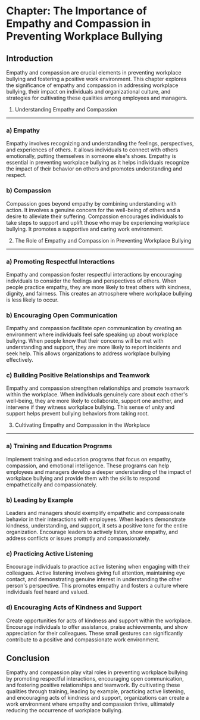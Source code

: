 Chapter: The Importance of Empathy and Compassion in Preventing Workplace Bullying
==================================================================================

Introduction
------------

Empathy and compassion are crucial elements in preventing workplace bullying and fostering a positive work environment. This chapter explores the significance of empathy and compassion in addressing workplace bullying, their impact on individuals and organizational culture, and strategies for cultivating these qualities among employees and managers.

1. Understanding Empathy and Compassion
---------------------------------------

### a) Empathy

Empathy involves recognizing and understanding the feelings, perspectives, and experiences of others. It allows individuals to connect with others emotionally, putting themselves in someone else's shoes. Empathy is essential in preventing workplace bullying as it helps individuals recognize the impact of their behavior on others and promotes understanding and respect.

### b) Compassion

Compassion goes beyond empathy by combining understanding with action. It involves a genuine concern for the well-being of others and a desire to alleviate their suffering. Compassion encourages individuals to take steps to support and uplift those who may be experiencing workplace bullying. It promotes a supportive and caring work environment.

2. The Role of Empathy and Compassion in Preventing Workplace Bullying
----------------------------------------------------------------------

### a) Promoting Respectful Interactions

Empathy and compassion foster respectful interactions by encouraging individuals to consider the feelings and perspectives of others. When people practice empathy, they are more likely to treat others with kindness, dignity, and fairness. This creates an atmosphere where workplace bullying is less likely to occur.

### b) Encouraging Open Communication

Empathy and compassion facilitate open communication by creating an environment where individuals feel safe speaking up about workplace bullying. When people know that their concerns will be met with understanding and support, they are more likely to report incidents and seek help. This allows organizations to address workplace bullying effectively.

### c) Building Positive Relationships and Teamwork

Empathy and compassion strengthen relationships and promote teamwork within the workplace. When individuals genuinely care about each other's well-being, they are more likely to collaborate, support one another, and intervene if they witness workplace bullying. This sense of unity and support helps prevent bullying behaviors from taking root.

3. Cultivating Empathy and Compassion in the Workplace
------------------------------------------------------

### a) Training and Education Programs

Implement training and education programs that focus on empathy, compassion, and emotional intelligence. These programs can help employees and managers develop a deeper understanding of the impact of workplace bullying and provide them with the skills to respond empathetically and compassionately.

### b) Leading by Example

Leaders and managers should exemplify empathetic and compassionate behavior in their interactions with employees. When leaders demonstrate kindness, understanding, and support, it sets a positive tone for the entire organization. Encourage leaders to actively listen, show empathy, and address conflicts or issues promptly and compassionately.

### c) Practicing Active Listening

Encourage individuals to practice active listening when engaging with their colleagues. Active listening involves giving full attention, maintaining eye contact, and demonstrating genuine interest in understanding the other person's perspective. This promotes empathy and fosters a culture where individuals feel heard and valued.

### d) Encouraging Acts of Kindness and Support

Create opportunities for acts of kindness and support within the workplace. Encourage individuals to offer assistance, praise achievements, and show appreciation for their colleagues. These small gestures can significantly contribute to a positive and compassionate work environment.

Conclusion
----------

Empathy and compassion play vital roles in preventing workplace bullying by promoting respectful interactions, encouraging open communication, and fostering positive relationships and teamwork. By cultivating these qualities through training, leading by example, practicing active listening, and encouraging acts of kindness and support, organizations can create a work environment where empathy and compassion thrive, ultimately reducing the occurrence of workplace bullying.
